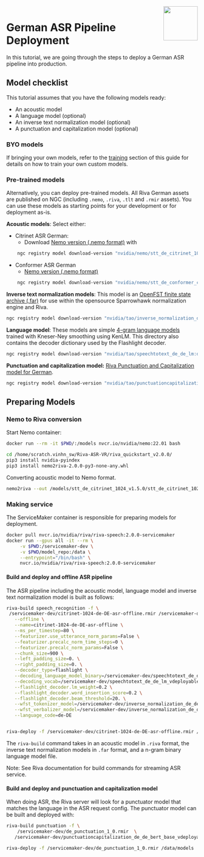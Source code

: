 <img src="http://developer.download.nvidia.com/compute/machine-learning/frameworks/nvidia_logo.png" style="width: 90px; float: right;">

# German ASR Pipeline Deployment

In this tutorial, we are going through the steps to deploy a German ASR pipeline into production.


## Model checklist
This tutorial assumes that you have the following models ready:

- An acoustic model
- A language model (optional)
- An inverse text normalization model (optional)
- A punctuation and capitalization model (optional)

### BYO models
If bringing your own models, refer to the [training](./training) section of this guide for details on how to train your own custom models.

### Pre-trained models

Alternatively, you can deploy pre-trained models. All Riva German assets are published on NGC (including `.nemo`, `.riva`, `.tlt` and `.rmir` assets). You can use these models as starting points for your development or for deployment as-is.

**Acoustic models**:
Select either:
- Citrinet ASR German:     
    - Download [Nemo version (.nemo format)](https://catalog.ngc.nvidia.com/orgs/nvidia/teams/nemo/models/stt_de_citrinet_1024) with 
    
```bash
    ngc registry model download-version "nvidia/nemo/stt_de_citrinet_1024:1.5.0"
```
- Conformer ASR German
    - [Nemo version (.nemo format)](https://catalog.ngc.nvidia.com/orgs/nvidia/teams/nemo/models/stt_de_conformer_ctc_large)

```bash
    ngc registry model download-version "nvidia/nemo/stt_de_conformer_ctc_large:1.5.0_lm"
```
    
**Inverse text normalization models**: This model is an [OpenFST finite state archive (.far)](https://catalog.ngc.nvidia.com/orgs/nvidia/teams/tao/models/inverse_normalization_de_de) for use within the opensource Sparrowhawk normalization engine and Riva.   

```bash
ngc registry model download-version "nvidia/tao/inverse_normalization_de_de:deployable_v1.0"
```

**Language model**:  These models are simple [4-gram language models](https://catalog.ngc.nvidia.com/orgs/nvidia/teams/tao/models/speechtotext_de_de_lm) trained with Kneser-Ney smoothing using KenLM. This directory also contains the decoder dictionary used by the Flashlight decoder.

```bash
ngc registry model download-version "nvidia/tao/speechtotext_de_de_lm:deployable_v2.0"
```

**Punctuation and capitalization model:** [Riva Punctuation and Capitalization model for German](https://catalog.ngc.nvidia.com/orgs/nvidia/teams/tao/models/punctuationcapitalization_de_de_bert_base). 

```bash
ngc registry model download-version "nvidia/tao/punctuationcapitalization_de_de_bert_base:trainable_v1.0"
```

## Preparing Models 

### Nemo to Riva conversion

Start Nemo container:
```bash
docker run --rm -it $PWD/:/models nvcr.io/nvidia/nemo:22.01 bash

cd /home/scratch.vinhn_sw/Riva-ASR-VR/riva_quickstart_v2.0.0/
pip3 install nvidia-pyindex
pip3 install nemo2riva-2.0.0-py3-none-any.whl
```

Converting acoustic model to Nemo format.
```bash
nemo2riva --out /models/stt_de_citrinet_1024_v1.5.0/stt_de_citrinet_1024.riva /models/stt_de_citrinet_1024_v1.5.0/stt_de_citrinet_1024.nemo --max-dim=100000
```

### Making service 

The ServiceMaker container is responsible for preparing models for deployment.

```bash
docker pull nvcr.io/nvidia/riva/riva-speech:2.0.0-servicemaker
docker run --gpus all -it --rm \
     -v $PWD:/servicemaker-dev \
     -v $PWD/model_repo:/data \
     --entrypoint="/bin/bash" \
     nvcr.io/nvidia/riva/riva-speech:2.0.0-servicemaker
```

#### Build and deploy and offline ASR pipeline
The ASR pipeline including the acoustic model, language model and inverse text normalization model is built as follows: 

```bash
riva-build speech_recognition -f \
 /servicemaker-dev/citrinet-1024-de-DE-asr-offline.rmir /servicemaker-dev/stt_de_citrinet_1024_v1.5.0/stt_de_citrinet_1024.riva \
   --offline \
   --name=citrinet-1024-de-DE-asr-offline \
   --ms_per_timestep=80 \
   --featurizer.use_utterance_norm_params=False \
   --featurizer.precalc_norm_time_steps=0 \
   --featurizer.precalc_norm_params=False \
   --chunk_size=900 \
   --left_padding_size=0. \
   --right_padding_size=0. \
   --decoder_type=flashlight \
   --decoding_language_model_binary=/servicemaker-dev/speechtotext_de_de_lm_vdeployable_v2.0/riva_de_asr_set_2.0_4gram.binary \
   --decoding_vocab=/servicemaker-dev/speechtotext_de_de_lm_vdeployable_v2.0/dict_vocab.txt \
   --flashlight_decoder.lm_weight=0.2 \
   --flashlight_decoder.word_insertion_score=0.2 \
   --flashlight_decoder.beam_threshold=20. \
   --wfst_tokenizer_model=/servicemaker-dev/inverse_normalization_de_de_vdeployable_v1.0/tokenize_and_classify.far \
   --wfst_verbalizer_model=/servicemaker-dev/inverse_normalization_de_de_vdeployable_v1.0/verbalize.far \
   --language_code=de-DE


riva-deploy -f /servicemaker-dev/citrinet-1024-de-DE-asr-offline.rmir /data/models
```
The `riva-build` command takes in an acoustic model in `.riva` format, the inverse text normalization models in `.far` format, and a n-gram binary language model file.

Note: See Riva documentation for build commands for streaming ASR service.

#### Build and deploy and punctuation and capitalization model

When doing ASR, the Riva server will look for a punctuator model that matches the language in the ASR request config.
The punctuator model can be built and deployed with:

```bash
riva-build punctuation -f \
    /servicemaker-dev/de_punctuation_1_0.rmir  \
   /servicemaker-dev/punctuationcapitalization_de_de_bert_base_vdeployable_v1.0/de_punctuation_1_0.riva --language_code=de-DE

riva-deploy -f /servicemaker-dev/de_punctuation_1_0.rmir /data/models 
```